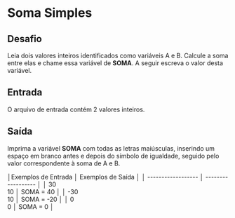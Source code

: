 # Soma Simples

## Desafio
Leia dois valores inteiros identificados como variáveis A e B. Calcule a soma entre elas e chame essa variável de **SOMA**.
A seguir escreva o valor desta variável.

## Entrada
O arquivo de entrada contém 2 valores inteiros.

## Saída
Imprima a variável **SOMA** com todas as letras maiúsculas, inserindo um espaço em branco antes e depois do símbolo de igualdade, seguido pelo valor correspondente à soma de A e B.


│Exemplos de Entrada │	Exemplos de Saída │
│ ------------------ │ ------------------ │
│  30 <br> 10        │      SOMA =  40    │
│ -30 <br> 10        │      SOMA = -20    │
│   0 <br> 0         │      SOMA = 0      │